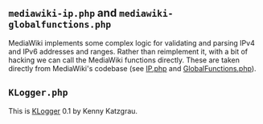 ﻿## `mediawiki-ip.php` and `mediawiki-globalfunctions.php`

MediaWiki implements some complex logic for validating and parsing IPv4 and IPv6 addresses and ranges. Rather than
reimplement it, with a bit of hacking we can call the MediaWiki functions directly. These are taken directly from
MediaWiki's codebase (see
[IP.php](https://gerrit.wikimedia.org/r/gitweb?p=mediawiki/core.git;a=blob;f=includes/IP.php) and
[GlobalFunctions.php](https://gerrit.wikimedia.org/r/gitweb?p=mediawiki/core.git;a=blob;f=includes/GlobalFunctions.php)).

## `KLogger.php`
This is [KLogger](https://github.com/katzgrau/KLogger) 0.1 by Kenny Katzgrau.